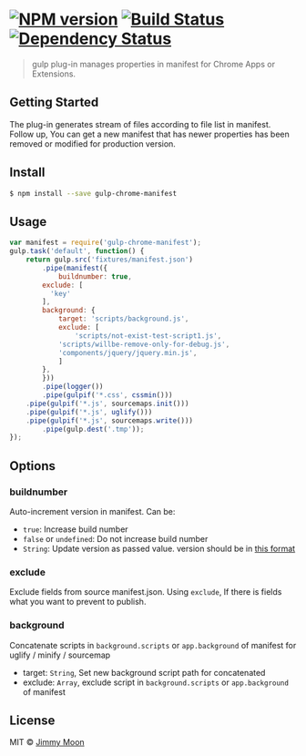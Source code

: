#  [![NPM version][npm-image]][npm-url] [![Build Status][travis-image]][travis-url] [![Dependency Status][daviddm-url]][daviddm-image]

> gulp plug-in manages properties in manifest for Chrome Apps or Extensions.

## Getting Started

The plug-in generates stream of files according to file list in manifest. Follow up, You can get a new manifest that has newer properties has been removed or modified for production version. 

## Install

```sh
$ npm install --save gulp-chrome-manifest
```

## Usage

```js
var manifest = require('gulp-chrome-manifest');
gulp.task('default', function() {
	return gulp.src('fixtures/manifest.json')
		.pipe(manifest({
			buildnumber: true,
	    exclude: [
	      'key'
	    ],
	    background: {
    		target: 'scripts/background.js',
    		exclude: [
    			'scripts/not-exist-test-script1.js',
      		'scripts/willbe-remove-only-for-debug.js',
      		'components/jquery/jquery.min.js',
    		]
    	},
		}))
		.pipe(logger())
		.pipe(gulpif('*.css', cssmin()))
  	.pipe(gulpif('*.js', sourcemaps.init()))
  	.pipe(gulpif('*.js', uglify()))
  	.pipe(gulpif('*.js', sourcemaps.write()))
		.pipe(gulp.dest('.tmp'));
});
```

## Options

### buildnumber

Auto-increment version in manifest. Can be:

- `true`: Increase build number
- `false` or `undefined`: Do not increase build number
- `String`: Update version as passed value. version should be in [this format](http://developer.chrome.com/apps/manifest/version)

### exclude 

Exclude fields from source manifest.json. Using `exclude`, If there is fields what you want to prevent to publish.

### background

Concatenate scripts in `background.scripts` or `app.background` of manifest for uglify / minify / sourcemap

- target: `String`, Set new background script path for concatenated
- exclude: `Array`, exclude script in `background.scripts` or `app.background` of manifest

## License

MIT © [Jimmy Moon](http://ragingwind.me)

[npm-url]: https://npmjs.org/package/gulp-chrome-manifest
[npm-image]: https://badge.fury.io/js/gulp-chrome-manifest.svg
[travis-url]: https://travis-ci.org/ragingwind/gulp-chrome-manifest
[travis-image]: https://travis-ci.org/ragingwind/gulp-chrome-manifest.svg?branch=master
[daviddm-url]: https://david-dm.org/ragingwind/gulp-chrome-manifest.svg?theme=shields.io
[daviddm-image]: https://david-dm.org/ragingwind/gulp-chrome-manifest
